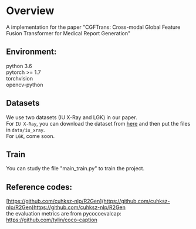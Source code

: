 # Overview
A implementation for the paper "CGFTrans: Cross-modal Global Feature Fusion Transformer for Medical Report Generation"
## Environment:
python 3.6  
pytorch >= 1.7  
torchvision  
opencv-python  
## Datasets
We use two datasets (IU X-Ray and LGK) in our paper.  
For `IU X-Ray`, you can download the dataset from [here](https://drive.google.com/file/d/1c0BXEuDy8Cmm2jfN0YYGkQxFZd2ZIoLg/view?usp=sharing) and then put the files in `data/iu_xray`.  
For `LGK`, come soon.  
## Train
You can study the file "main_train.py" to train the project.  
## Reference codes:
[https://github.com/cuhksz-nlp/R2Gen](https://github.com/cuhksz-nlp/R2Gen)https://github.com/cuhksz-nlp/R2Gen  
the evaluation metrics are from pycocoevalcap: https://github.com/tylin/coco-caption

